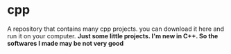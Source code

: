 # cpp
A repository that contains many cpp projects. you can download it here and run it on your computer.
**Just some little projects. I'm new in C++. So the softwares I made may be not very good**
